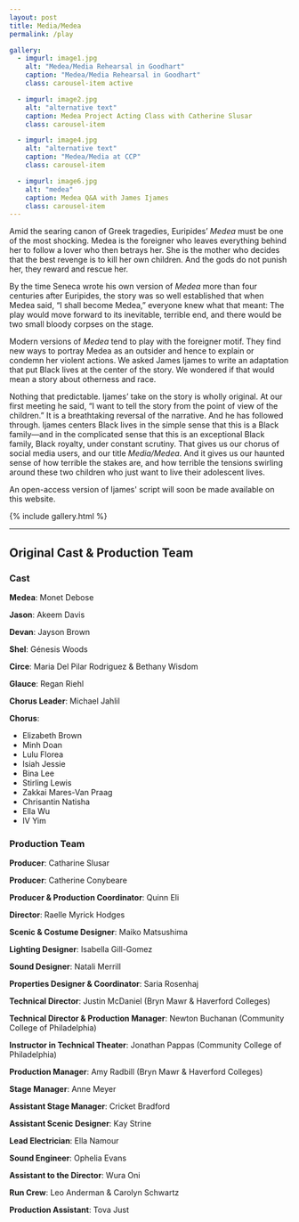 ```yaml
---
layout: post
title: Media/Medea
permalink: /play

gallery:
  - imgurl: image1.jpg
    alt: "Medea/Media Rehearsal in Goodhart"
    caption: "Medea/Media Rehearsal in Goodhart"
    class: carousel-item active

  - imgurl: image2.jpg
    alt: "alternative text"
    caption: Medea Project Acting Class with Catherine Slusar
    class: carousel-item

  - imgurl: image4.jpg
    alt: "alternative text"
    caption: "Medea/Media at CCP"
    class: carousel-item

  - imgurl: image6.jpg
    alt: "medea"
    caption: Medea Q&A with James Ijames
    class: carousel-item
---
```


Amid the searing canon of Greek tragedies, Euripides’ *Medea* must be one of the most shocking. Medea is the foreigner who leaves everything behind her to follow a lover who then betrays her. She is the mother who decides that the best revenge is to kill her own children. And the gods do not punish her, they reward and rescue her.

By the time Seneca wrote his own version of *Medea* more than four centuries after Euripides, the story was so well established that when Medea said, “I shall become Medea,” everyone knew what that meant: The play would move forward to its inevitable, terrible end, and there would be two small bloody corpses on the stage. 

Modern versions of *Medea* tend to play with the foreigner motif. They find new ways to portray Medea as an outsider and hence to explain or condemn her violent actions. We asked James Ijames to write an adaptation that put Black lives at the center of the story. We wondered if that would mean a story about otherness and race.

Nothing that predictable. Ijames’ take on the story is wholly original. At our first meeting he said, “I want to tell the story from the point of view of the children.” It is a breathtaking reversal of the narrative. And he has followed through. Ijames centers Black lives in the simple sense that this is a Black family—and in the complicated sense that this is an exceptional Black family, Black royalty, under constant scrutiny. That gives us our chorus of social media users, and our title *Media/Medea*. And it gives us our haunted sense of how terrible the stakes are, and how terrible the tensions swirling around these two children who just want to live their adolescent lives.

An open-access version of Ijames' script will soon be made available on this website. 

{% include gallery.html %}

---

## Original Cast & Production Team

### Cast
**Medea**:  Monet Debose

**Jason**: Akeem Davis

**Devan**: Jayson Brown

**Shel**: Génesis Woods

**Circe**: Maria Del Pilar Rodriguez & Bethany Wisdom

**Glauce**: Regan Riehl

**Chorus Leader**: Michael Jahlil

**Chorus**:
- Elizabeth Brown
- Minh Doan
- Lulu Florea
- Isiah Jessie
- Bina Lee
- Stirling Lewis
- Zakkai Mares-Van Praag
- Chrisantin Natisha
- Ella Wu
- IV Yim

### Production Team
**Producer**: Catharine Slusar

**Producer**: Catherine Conybeare

**Producer & Production Coordinator**: Quinn Eli

**Director**: Raelle Myrick Hodges

**Scenic & Costume Designer**: Maiko Matsushima

**Lighting Designer**: Isabella Gill-Gomez

**Sound Designer**: Natali Merrill

**Properties Designer & Coordinator**: Saria Rosenhaj

**Technical Director**: Justin McDaniel (Bryn Mawr & Haverford Colleges)

**Technical Director & Production Manager**: Newton Buchanan (Community College of Philadelphia)

**Instructor in Technical Theater**: Jonathan Pappas (Community College of Philadelphia)

**Production Manager**: Amy Radbill (Bryn Mawr & Haverford Colleges)

**Stage Manager**: Anne Meyer

**Assistant Stage Manager**: Cricket Bradford

**Assistant Scenic Designer**: Kay Strine

**Lead Electrician**: Ella Namour

**Sound Engineer**: Ophelia Evans

**Assistant to the Director**: Wura Oni

**Run Crew**: Leo Anderman & Carolyn Schwartz

**Production Assistant**: Tova Just
